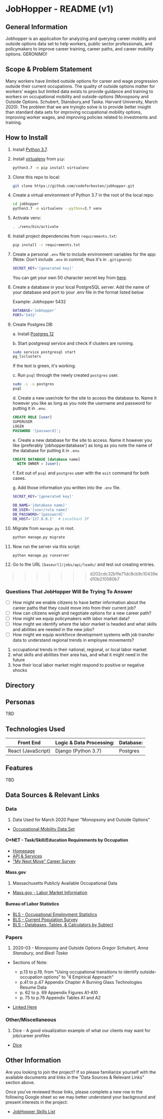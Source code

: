# JobHopper - README (v1)


## General Information
Jobhopper is an application for analyzing and querying career mobility and outside options data set to help workers, public sector professionals, and policymakers to improve career training, career paths, and career mobility options.  GERONIMO!

## Scope & Problem Statement
Many workers have limited outside options for career and wage progression outside their current occupations. The quality of outside options matter for workers’ wages but limited data exists to provide guidance and training to workers on occupational mobility and outside-options (Monopsony and Outside Options. Schubert, Stansbury,and Taska. Harvard University, March 2020). The problem that we are tryingto solve is to provide better insight than standard data sets for improving occupational mobility options, improving worker wages, and improving policies related to investments and training.

## How to Install

1. Install [Python 3.7](https://www.python.org/downloads/release/python-378/).

2. Install [virtualenv](https://pypi.org/project/virtualenv/) from `pip`:
   ```sh
   python3.7 -m pip install virtualenv
   ```

3. Clone this repo to local:
   ```sh
   git clone https://github.com/codeforboston/jobhopper.git
   ```

4. Create a virtual environment of Python 3.7 in the root of the local repo:
   ```sh
   cd jobhopper
   python3.7 -m virtualenv --python=3.7 venv
   ```

5. Activate venv:
   ```sh
   . ./venv/bin/activate
   ```

6. Install project dependencies from `requirements.txt`:
   ```sh
   pip install -r requirements.txt
   ```

7. Create a personal `.env` file to include environment variables for the app:
   (Note: Don't include `.env` in commit, thus it's in `.gitignore`):
   ```sh
   SECRET_KEY='[generated key]'
   ```
   You can get your own 50 character secret key from [here](https://miniwebtool.com/django-secret-key-generator/).

8. Create a database in your local PostgreSQL server. Add the name of your database
   and port to your .env file in the format listed below

   Example: Jobhopper 5432
   ```sh
   DATABASE='Jobhopper'
   PORT='5432'
   ```

8. Create Postgres DB:

   a. Install [Postgres 12](https://www.postgresql.org/download/)

   b. Start postgresql service and check if clusters are running.
      ```sh
      sudo service postgresql start
      pg_lsclusters
      ```
      If the text is green, it's working.

   c. Run `psql` through the newly created `postgres` user.
      ```sh
      sudo -i -u postgres
      psql
      ```

   d. Create a new user/role for the site to access the database to. Name it
      however you like as long as you note the username and password for putting
      it in `.env`.
      ```sql
      CREATE ROLE [user]
      SUPERUSER
      LOGIN
      PASSWORD '[password]';
      ```

   e. Create a new database for the site to access. Name it however you like
      (preferably 'jobhopperdatabase') as long as you note the name of the
      database for putting it in `.env`.
      ```sql
      CREATE DATABASE [database name]
        WITH OWNER = [user];
      ```

   f. Exit out of `psql` and `postgres` user with the `exit` command for both
      cases.

   g. Add those information you written into the `.env` file.
      ```sh
      SECRET_KEY='[generated key]'

      DB_NAME='[database name]'
      DB_USER='[user/role name]'
      DB_PASSWORD='[password]'
      DB_HOST='127.0.0.1'  # Localhost IP
      ```

9. Migrate from `manage.py` in root.
   ```sh
   python manage.py migrate
   ```

10. Now run the server via this script:
    ```sh
    python manage.py runserver
    ```

11. Go to the URL `[baseurl]/jobs/api/leads/` and test out creating entries.

>>>>>>> d202cdc32b1fe71dc8cb9c10439ed10b210580b7
### Questions That JobHopper Will Be Trying To Answer
- [ ] How might we enable citizens to have better information about the career paths that they could move into from their current job?
- [ ] How can citizens weigh and negotiate options for a new career path?
- [ ] How might we equip policymakers with labor market data?
- [ ] How might we identify where the labor market is headed and what skills and abilities are needed in the new jobs?
- [ ] How might we equip workforce development systems with job transfer data to understand regional trends in employee movements?
1. occupational trends in their national, regional, or local labor market
2. what skills and abilities their area has, and what it might need in the future
3. how their local labor market might respond to positive or negative shocks

## Directory


## Personas
TBD

## Technologies Used
Front End          | Logic & Data Processing: | Database:
------------------ | ------------------------ | ---------
React (JavaScript) | Django (Python 3.7)      | Postgres

## Features
TBD

## Data Sources & Relevant Links
### Data
1. Data Used for March 2020 Paper "Monopsony and Outside Options"
- [Occupational Mobility Data Set](https://scholar.harvard.edu/files/stansbury/files/occ_transitions_public_data_set.zip)

#### O*NET - Task/Skill/Education Requirements by Occupation
- [Homepage](https://www.onetonline.org/)
- [API & Services](https://services.onetcenter.org/)
- ["My Next Move" Career Survey](https://www.mynextmove.org/explore/ip)

#### Mass.gov
1. Massachusetts Publicly Available Occupational Data
- [Mass.gov - Labor Market Information](https://www.mass.gov/orgs/labor-market-information)

#### Bureau of Labor Statistics
- [BLS - Occupational Employment Statistics](https://www.bls.gov/oes/home.htm)
- [BLS - Current Population Survey](https://www.bls.gov/cps/)
- [BLS - Databases, Tables, & Calculators by Subject](https://www.bls.gov/data/)

### Papers
1. 2020-03 - Monopsony and Outside Options *Gregor Schubert, Anna Stansbury, and Bledi Taska*
  - Sections of Note:
    - p.13 to p.19, from "Using occupational transitions to identify outside-occupation options" to "4 Empirical Approach"
    - p.41 to p.47 Appendix Chapter A Burning Glass Technologies Resume Data
    - p. 62 to p. 69 Appendix Figures A1-A10
    - p. 75 to p.76 Appendix Tables A1 and A2

- [Linked Here](chrome-extension://cbnaodkpfinfiipjblikofhlhlcickei/src/pdfviewer/web/viewer.html?file=https://scholar.harvard.edu/files/stansbury/files/schubertstansburytaskamain_0.pdf)

### Other/Miscellaneous
1. Dice - A good visualization example of what our clients may want for job/career profiles
- [Dice](https://www.dice.com/)


## Other Information
Are you looking to join the project? If so please familiarize yourself with the available documents and links in the "Data Sources & Relevant Links" section above.

Once you've reviewed those links, please complete a new row in the following Google sheet so we may better understand your background and present interests in the project:

- [JobHopper Skills List](https://docs.google.com/spreadsheets/d/19bJoO-wbfbxbsEV0EHclG4H0Y-SjwxpPGKncMnXihh4/edit#gid=0)
